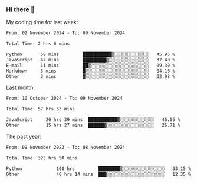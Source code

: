 ### Hi there 👋

My coding time for last week:

<!--START_SECTION:week-->

```txt
From: 02 November 2024 - To: 09 November 2024

Total Time: 2 hrs 6 mins

Python       58 mins         ███████████▒░░░░░░░░░░░░░   45.95 %
JavaScript   47 mins         █████████▒░░░░░░░░░░░░░░░   37.40 %
E-mail       11 mins         ██▒░░░░░░░░░░░░░░░░░░░░░░   09.30 %
Markdown     5 mins          █░░░░░░░░░░░░░░░░░░░░░░░░   04.16 %
Other        3 mins          ▓░░░░░░░░░░░░░░░░░░░░░░░░   02.98 %
```

<!--END_SECTION:week-->

Last month:

<!--START_SECTION:month-->

```txt
From: 10 October 2024 - To: 09 November 2024

Total Time: 57 hrs 53 mins

JavaScript     26 hrs 39 mins  ███████████▓░░░░░░░░░░░░░   46.06 %
Other          15 hrs 27 mins  ██████▓░░░░░░░░░░░░░░░░░░   26.71 %
```

<!--END_SECTION:month-->

The past year:

<!--START_SECTION:year-->

```txt
From: 09 November 2023 - To: 08 November 2024

Total Time: 325 hrs 50 mins

Python             108 hrs         ████████▒░░░░░░░░░░░░░░░░   33.15 %
Other              40 hrs 14 mins  ███░░░░░░░░░░░░░░░░░░░░░░   12.35 %
```

<!--END_SECTION:year-->
